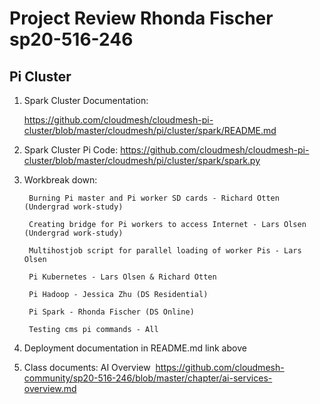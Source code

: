 # Project Review Rhonda Fischer sp20-516-246

## Pi Cluster 

1. Spark Cluster Documentation:

    <https://github.com/cloudmesh/cloudmesh-pi-cluster/blob/master/cloudmesh/pi/cluster/spark/README.md>

2. Spark Cluster Pi Code: <https://github.com/cloudmesh/cloudmesh-pi-cluster/blob/master/cloudmesh/pi/cluster/spark/spark.py>

3. Workbreak down:

        Burning Pi master and Pi worker SD cards - Richard Otten (Undergrad work-study)
    
        Creating bridge for Pi workers to access Internet - Lars Olsen (Undergrad work-study)
    
        Multihostjob script for parallel loading of worker Pis - Lars Olsen
    
        Pi Kubernetes - Lars Olsen & Richard Otten
    
        Pi Hadoop - Jessica Zhu (DS Residential)
    
        Pi Spark - Rhonda Fischer (DS Online)
     
        Testing cms pi commands - All 
    
5. Deployment documentation in README.md link above

6.  Class documents: AI Overview 
<https://github.com/cloudmesh-community/sp20-516-246/blob/master/chapter/ai-services-overview.md>